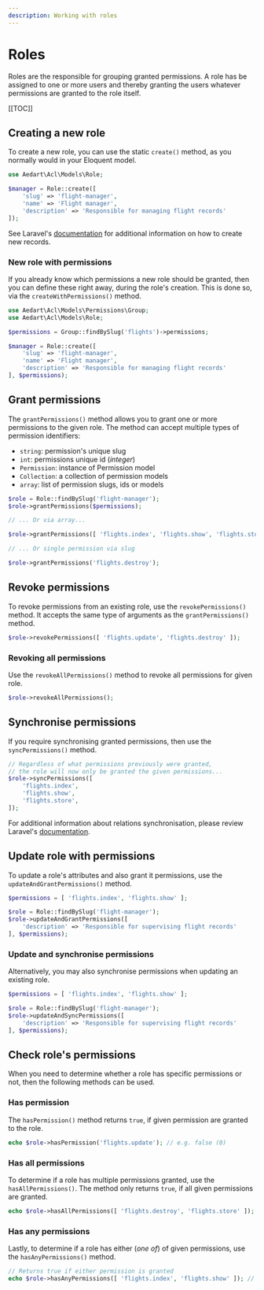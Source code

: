 ```yaml
---
description: Working with roles
---
```


# Roles

Roles are the responsible for grouping granted permissions. A role has be assigned to one or more users and thereby granting the users whatever permissions are granted to the role itself.

[[TOC]]

## Creating a new role

To create a new role, you can use the static `create()` method, as you normally would in your Eloquent model.

```php
use Aedart\Acl\Models\Role;

$manager = Role::create([
    'slug' => 'flight-manager',
    'name' => 'Flight manager',
    'description' => 'Responsible for managing flight records'
]);
```

See Laravel's [documentation](https://laravel.com/docs/8.x/eloquent#inserting-and-updating-models) for additional information on how to create new records.

### New role with permissions

If you already know which permissions a new role should be granted, then you can define these right away, during the role's creation.
This is done so, via the `createWithPermissions()` method.

```php
use Aedart\Acl\Models\Permissions\Group;
use Aedart\Acl\Models\Role; 

$permissions = Group::findBySlug('flights')->permissions;

$manager = Role::create([
    'slug' => 'flight-manager',
    'name' => 'Flight manager',
    'description' => 'Responsible for managing flight records'
], $permissions);
```

## Grant permissions

The `grantPermissions()` method allows you to grant one or more permissions to the given role.
The method can accept multiple types of permission identifiers:

* `string`: permission's unique slug
* `int`: permissions unique id (_integer_)
* `Permission`: instance of Permission model
* `Collection`: a collection of permission models
* `array`: list of permission slugs, ids or models

```php
$role = Role::findBySlug('flight-manager');
$role->grantPermissions($permissions);

// ... Or via array...

$role->grantPermissions([ 'flights.index', 'flights.show', 'flights.store' ]);

// ... Or single permission via slug

$role->grantPermissions('flights.destroy');
```

## Revoke permissions

To revoke permissions from an existing role, use the `revokePermissions()` method.
It accepts the same type of arguments as the `grantPermissions()` method.

```php
$role->revokePermissions([ 'flights.update', 'flights.destroy' ]);
```

### Revoking all permissions

Use the `revokeAllPermissions()` method to revoke all permissions for given role.

```php
$role->revokeAllPermissions();
```

## Synchronise permissions

If you require synchronising granted permissions, then use the `syncPermissions()` method. 

```php
// Regardless of what permissions previously were granted,
// the role will now only be granted the given permissions...
$role->syncPermissions([
    'flights.index',
    'flights.show',
    'flights.store',
]);
```

For additional information about relations synchronisation, please review Laravel's [documentation](https://laravel.com/docs/8.x/eloquent-relationships#syncing-associations).

## Update role with permissions

To update a role's attributes and also grant it permissions, use the `updateAndGrantPermissions()` method.

```php
$permissions = [ 'flights.index', 'flights.show' ];

$role = Role::findBySlug('flight-manager');
$role->updateAndGrantPermissions([
    'description' => 'Responsible for supervising flight records'
], $permissions);
```

### Update and synchronise permissions

Alternatively, you may also synchronise permissions when updating an existing role.

```php
$permissions = [ 'flights.index', 'flights.show' ];

$role = Role::findBySlug('flight-manager');
$role->updateAndSyncPermissions([
    'description' => 'Responsible for supervising flight records'
], $permissions);
```

## Check role's permissions

When you need to determine whether a role has specific permissions or not, then the following methods can be used.

### Has permission

The `hasPermission()` method returns `true`, if given permission are granted to the role. 

```php
echo $role->hasPermission('flights.update'); // e.g. false (0)
```

### Has all permissions

To determine if a role has multiple permissions granted, use the `hasAllPermissions()`.
The method only returns `true`, if all given permissions are granted.

```php
echo $role->hasAllPermissions([ 'flights.destroy', 'flights.store' ]); // e.g. true (1)
```

### Has any permissions

Lastly, to determine if a role has either (_one of_) of given permissions, use the `hasAnyPermissions()` method.

```php
// Returns true if either permission is granted
echo $role->hasAnyPermissions([ 'flights.index', 'flights.show' ]); // e.g. true (1)
```
